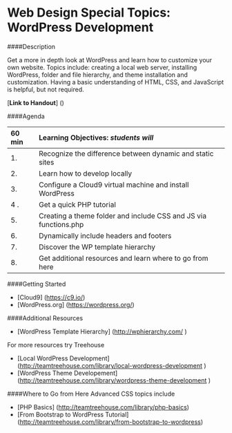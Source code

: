 Web Design Special Topics: WordPress Development
=================

####Description

Get a more in depth look at WordPress and learn how to customize your own website. Topics include: creating a local web server, installing WordPress, folder and file hierarchy, and theme installation and customization. Having a basic understanding of HTML, CSS, and JavaScript is helpful, but not required.

[**Link to Handout**]
()

####Agenda

|60 min| **Learning Objectives:** *students will* |
|:---------------|:-----------------|
| 1.  | Recognize the difference between dynamic and static sites |
| 2.  | Learn how to develop locally |
| 3.  | Configure a Cloud9 virtual machine and install WordPress |
| 4 . | Get a quick PHP tutorial |
| 5.  | Creating a theme folder and include CSS and JS via functions.php |
| 6.  | Dynamically include headers and footers |
| 7.  | Discover the WP template hierarchy  |
| 8.  | Get additional resources and learn where to go from here |

####Getting Started
- [Cloud9] (https://c9.io/)
- [WordPress.org] (https://wordpress.org/)

####Additional Resources
- [WordPress Template Hierarchy] (http://wphierarchy.com/ )

For more resources try Treehouse
- [Local WordPress Development] (http://teamtreehouse.com/library/local-wordpress-development )
- [WordPress Theme Developement] (http://teamtreehouse.com/library/wordpress-theme-development )

####Where to Go from Here
Advanced CSS topics include
- [PHP Basics] (http://teamtreehouse.com/library/php-basics) 
- [From Bootstrap to WordPress Tutorial] (http://teamtreehouse.com/library/from-bootstrap-to-wordpress)
